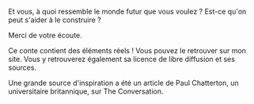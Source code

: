 Et vous, à quoi ressemble le monde futur que vous voulez ? Est-ce qu'on peut s'aider à le construire ?

Merci de votre écoute.

Ce conte contient des éléments réels ! Vous pouvez le retrouver sur mon site. Vous y retrouverez également sa licence de libre diffusion et ses sources.

Une grande source d'inspiration a été un article de Paul Chatterton, un universitaire britannique, sur The Conversation.